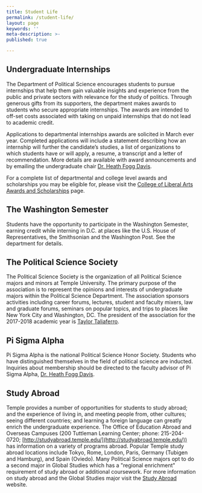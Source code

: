 ```yaml
---
title: Student Life
permalink: /student-life/
layout: page
keywords: ''
meta-description: >-
published: true 

--- 
```

## Undergraduate Internships
The Department of Political Science encourages students to pursue internships that help them gain valuable insights and experience from the public and private sectors with relevance for the study of politics. Through generous gifts from its supporters, the department makes awards to students who secure appropriate internships. The awards are intended to off-set costs associated with taking on unpaid internships that do not lead to academic credit.

Applications to departmental internships awards are solicited in March ever year. Completed applications will include a statement describing how an internship will further the candidate’s studies, a list of organizations to which students have or will apply, a resume, a transcript and a letter of recommendation. More details are available with award announcements and by emailing the undergraduate chair [Dr. Heath Fogg Davis](mailto:hfd@temple.edu).

For a complete list of departmental and college level awards and scholarships you may be eligible for, please visit the [College of Liberal Arts Awards and Scholarships](https://liberalarts.temple.edu/about-us/resources/awards-and-scholarships?field_awards_department_nid=4583&field_awards_academics_class_value=All) page.

## The Washington Semester
Students have the opportunity to participate in the Washington Semester, earning credit while interning in D.C. at places like the U.S. House of Representatives, the Smithsonian and the Washington Post. See the department for details.

## The Political Science Society
The Political Science Society is the organization of all Political Science majors and minors at Temple University. The primary purpose of the association is to represent the opinions and interests of undergraduate majors within the Political Science Department. The association sponsors activities including career forums, lectures, student and faculty mixers, law and graduate forums, seminars on popular topics, and trips to places like New York City and Washington, DC. The president of the association for the 2017-2018 academic year is [Taylor Taliaferro](mailto:t.taliaferro@temple.edu).

## Pi Sigma Alpha
Pi Sigma Alpha is the national Political Science Honor Society. Students who have distinguished themselves in the field of political science are inducted. Inquiries about membership should be directed to the faculty advisor of Pi Sigma Alpha, [Dr. Heath Fogg Davis](mailto:hfd@temple.edu).

## Study Abroad
Temple provides a number of opportunities for students to study abroad; and the experience of living in, and meeting people from, other cultures; seeing different countries; and learning a foreign language can greatly enrich the undergraduate experience. The Office of Education Abroad and Overseas Campuses (200 Tuttleman Learning Center; phone: 215-204-0720; [http://studyabroad.temple.edu/](http://studyabroad.temple.edu/)) has information on a variety of programs abroad. Popular Temple study abroad locations include Tokyo, Rome, London, Paris, Germany (Tubigen and Hamburg), and Spain (Oviedo). Many Political Science majors opt to do a second major in Global Studies which has a "regional enrichment" requirement of study abroad or additional coursework. For more information on study abroad and the Global Studies major visit the [Study Abroad](http://www.cla.temple.edu/global-studies/) website.
